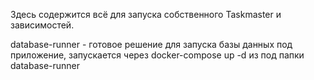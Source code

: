 Здесь содержится всё для запуска собственного Taskmaster и зависимостей.

database-runner - готовое решение для запуска базы данных под приложение, запускается через docker-compose up -d из под папки database-runner
